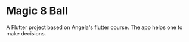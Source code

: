 # Magic 8 Ball

A Flutter project based on Angela's flutter course.
The app helps one to make decisions.

